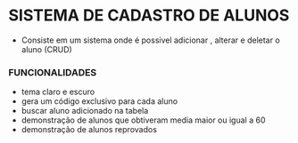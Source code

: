 # SISTEMA DE CADASTRO DE ALUNOS


 - Consiste em um sistema onde é possivel adicionar , alterar e deletar o aluno (CRUD)
 
 
 ### FUNCIONALIDADES 
 
  - tema claro e escuro
  - gera um código exclusivo para cada aluno 
  - buscar aluno adicionado na tabela
  - demonstração de alunos que obtiveram media maior ou igual a 60 
  - demonstração de alunos reprovados 
